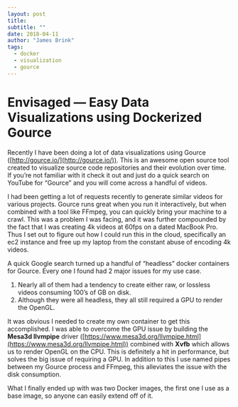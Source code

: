 ```yaml
---
layout: post
title: 
subtitle: ""
date: 2018-04-11
author: "James Brink"
tags:
  - docker
  - visualization
  - gource
---
```

# Envisaged — Easy Data Visualizations using Dockerized Gource

Recently I have been doing a lot of data visualizations using Gource ([http://gource.io/](http://gource.io/)). This is an awesome open source tool created to visualize source code repositories and their evolution over time. If you’re not familiar with it check it out and just do a quick search on YouTube for “Gource” and you will come across a handful of videos.  

I had been getting a lot of requests recently to generate similar videos for various projects. Gource runs great when you run it interactively, but when combined with a tool like FFmpeg, you can quickly bring your machine to a crawl. This was a problem I was facing, and it was further compounded by the fact that I was creating 4k videos at 60fps on a dated MacBook Pro. Thus I set out to figure out how I could run this in the cloud, specifically an ec2 instance and free up my laptop from the constant abuse of encoding 4k videos.  

A quick Google search turned up a handful of “headless” docker containers for Gource. Every one I found had 2 major issues for my use case.  

1. Nearly all of them had a tendency to create either raw, or lossless videos consuming 100’s of GB on disk.
2. Although they were all headless, they all still required a GPU to render the OpenGL.  

It was obvious I needed to create my own container to get this accomplished. I was able to overcome the GPU issue by building the **Mesa3d llvmpipe** driver ([https://www.mesa3d.org/llvmpipe.html](https://www.mesa3d.org/llvmpipe.html)) combined with **Xvfb** which allows us to render OpenGL on the CPU. This is definitely a hit in performance, but solves the big issue of requiring a GPU. In addition to this I use named pipes between my Gource process and FFmpeg, this alleviates the issue with the disk consumption.

What I finally ended up with was two Docker images, the first one I use as a base image, so anyone can easily extend off of it.  

